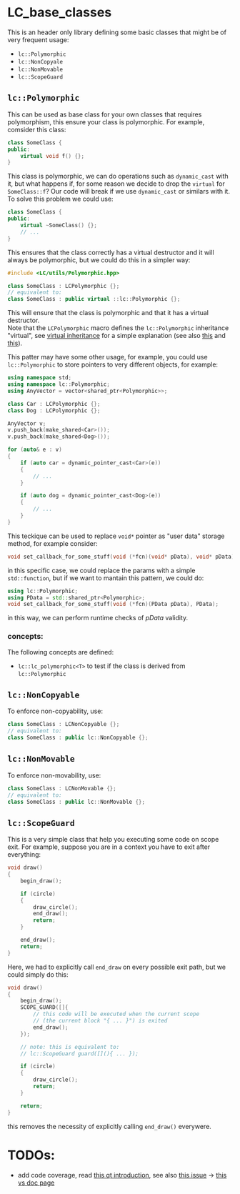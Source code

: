 # LC_base_classes

This is an header only library defining some basic classes that might be of very frequent usage:
- `lc::Polymorphic`
- `lc::NonCopyale`
- `lc::NonMovable`
- `lc::ScopeGuard`

## `lc::Polymorphic`

This can be used as base class for your own classes that requires polymorphism, this ensure your class is polymorphic. For example, comsider this class:
```cpp
class SomeClass {
public:
	virtual void f() {};
}
```

This class is polymorphic, we can do operations such as `dynamic_cast` with it, but what happens if, for some reason we decide to drop the `virtual` for `SomeClass::f`? Our code will break if we use `dynamic_cast` or similars with it.  
To solve this problem we could use:
```cpp
class SomeClass {
public:
	virtual ~SomeClass() {};
	// ...
}
```
This ensures that the class correctly has a virtual destructor and it will always be polymorphic, but we could do this in a simpler way:
```cpp
#include <LC/utils/Polymorphic.hpp>

class SomeClass : LCPolymorphic {};
// equivalent to:
class SomeClass : public virtual ::lc::Polymorphic {};
```
This will ensure that the class is polymorphic and that it has a virtual destructor.  
Note that the `LCPolymorphic` macro defines the `lc::Polymorphic` inheritance "virtual", see [virtual inheritance](https://en.wikipedia.org/wiki/Virtual_inheritance) for a simple explanation (see also [this](https://isocpp.org/wiki/faq/multiple-inheritance) and [this](https://en.cppreference.com/w/cpp/language/derived_class#Virtual_base_classes)).

This patter may have some other usage, for example, you could use `lc::Polymorphic` to store pointers to very different objects, for example:
```cpp
using namespace std;
using namespace lc::Polymorphic;
using AnyVector = vector<shared_ptr<Polymorphic>>;

class Car : LCPolymorphic {};
class Dog : LCPolymorphic {};

AnyVector v;
v.push_back(make_shared<Car>());
v.push_back(make_shared<Dog>());

for (auto& e : v)
{
	if (auto car = dynamic_pointer_cast<Car>(e))
	{
		// ...
	}

	if (auto dog = dynamic_pointer_cast<Dog>(e))
	{
		// ...
	}
}
```

This teckique can be used to replace `void*` pointer as "user data" storage method, for example consider:
```cpp
void set_callback_for_some_stuff(void (*fcn)(void* pData), void* pData);
```
in this specific case, we could replace the params with a simple `std::function`, but if we want to mantain this pattern, we could do:
```cpp
using lc::Polymorphic;
using PData = std::shared_ptr<Polymorphic>;
void set_callback_for_some_stuff(void (*fcn)(PData pData), PData);
```
in this way, we can perform runtime checks of <var>pData</var> validity.

### concepts:
The following concepts are defined:
- `lc::lc_polymorphic<T>` to test if the class is derived from `lc::Polymorphic`


## `lc::NonCopyable`
To enforce non-copyability, use:
```cpp
class SomeClass : LCNonCopyable {};
// equivalent to:
class SomeClass : public lc::NonCopyable {};
```

## `lc::NonMovable`
To enforce non-movability, use:
```cpp
class SomeClass : LCNonMovable {};
// equivalent to:
class SomeClass : public lc::NonMovable {};
```

## `lc::ScopeGuard`

This is a very simple class that help you executing some code on scope exit. For example, suppose you are in a context you have to exit after everything:
```cpp
void draw()
{
	begin_draw();

	if (circle)
	{
		draw_circle();
		end_draw();
		return;
	}

	end_draw();
	return;
}
```

Here, we had to explicitly call `end_draw` on every possible exit path, but we could simply do this:
```cpp
void draw()
{
	begin_draw();
	SCOPE_GUARD([]{
		// this code will be executed when the current scope
		// (the current block "{ ... }") is exited
		end_draw();
	});

	// note: this is equivalent to:
	// lc::ScopeGuard guard([](){ ... });

	if (circle)
	{
		draw_circle();
		return;
	}

	return;
}
```
this removes the necessity of explicitly calling `end_draw()` everywere.

# TODOs:
- add code coverage, read [this qt introduction](https://www.qt.io/safety-critical-certification-with-code-coverage?utm_term=code%20coverage&utm_campaign=Safety&utm_source=adwords&utm_medium=ppc&hsa_acc=7519109677&hsa_net=adwords&hsa_cam=16050439320&hsa_ad=583575428080&hsa_kw=code%20coverage&hsa_grp=131526851414&hsa_mt=p&hsa_ver=3&hsa_src=g&hsa_tgt=aud-302905243335:kwd-308034577093&gclid=CjwKCAjw6fyXBhBgEiwAhhiZsmYF__1j11O_neoQwnFifrWM_Uob78kkIa-zbFmw7ODE6HxWuaQcwBoC6kEQAvD_BwE), see also [this issue](https://github.com/microsoft/vstest-docs/issues/189) -> [this vs doc page](https://docs.microsoft.com/de-de/previous-versions/visualstudio/visual-studio-2017/test/configure-unit-tests-by-using-a-dot-runsettings-file?view=vs-2017#diagnostic-data-adapters-data-collectors)